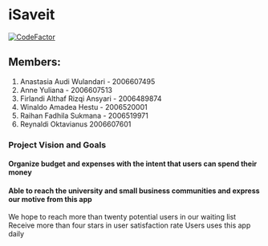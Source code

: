 # iSaveit
[![CodeFactor](https://www.codefactor.io/repository/github/ppl-waffar/isaveit-flutter/badge)](https://www.codefactor.io/repository/github/ppl-waffar/isaveit-flutter)

## Members:
1. Anastasia Audi Wulandari - 2006607495
2. Anne Yuliana - 2006607513
3. Firlandi Althaf Rizqi Ansyari - 2006489874
4. Winaldo Amadea Hestu - 2006520001
5. Raihan Fadhila Sukmana - 2006519971
6. Reynaldi Oktavianus 2006607601

### Project Vision and Goals
#### Organize budget and expenses with the intent that users can spend their money
#### Able to reach the university and small business communities and express our motive from this app
We hope to reach more than twenty potential users in our waiting list
Receive more than four stars in user satisfaction rate
Users uses this app daily 
